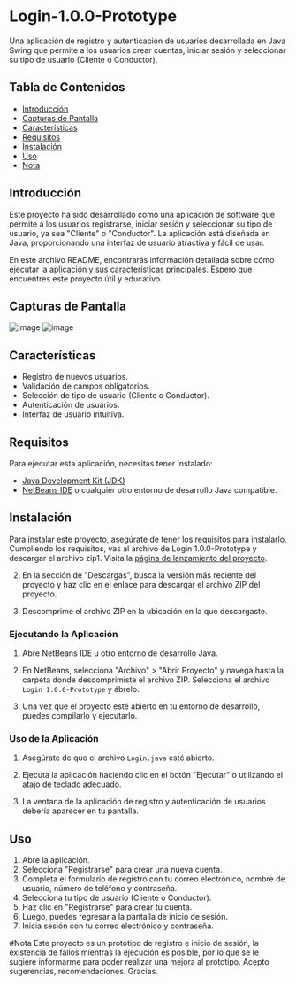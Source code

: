 # Login-1.0.0-Prototype

Una aplicación de registro y autenticación de usuarios desarrollada en Java Swing que permite a los usuarios crear cuentas, iniciar sesión y seleccionar su tipo de usuario (Cliente o Conductor).

## Tabla de Contenidos

- [Introducción](#introducción)
- [Capturas de Pantalla](#capturas-de-pantalla)
- [Características](#características)
- [Requisitos](#requisitos)
- [Instalación](#instalación)
- [Uso](#uso)
- [Nota](#nota)
  

## Introducción

Este proyecto ha sido desarrollado como una aplicación de software que permite a los usuarios registrarse, iniciar sesión y seleccionar su tipo de usuario, ya sea "Cliente" o "Conductor". La aplicación está diseñada en Java, proporcionando una interfaz de usuario atractiva y fácil de usar.

En este archivo README, encontrarás información detallada sobre cómo ejecutar la aplicación y sus características principales. Espero que encuentres este proyecto útil y educativo.


## Capturas de Pantalla

![image](https://github.com/Saiyz/Login-1.0.0-Prototype/assets/145933394/946cd0dd-04d2-46b5-9ddd-18000ab0af3c)
![image](https://github.com/Saiyz/Login-1.0.0-Prototype/assets/145933394/ce1ab54b-e3f2-40f0-b3ef-643c080b23d9)


## Características

- Registro de nuevos usuarios.
- Validación de campos obligatorios.
- Selección de tipo de usuario (Cliente o Conductor).
- Autenticación de usuarios.
- Interfaz de usuario intuitiva.
  
## Requisitos

Para ejecutar esta aplicación, necesitas tener instalado:
- [Java Development Kit (JDK)](https://www.oracle.com/java/technologies/javase-downloads.html)
- [NetBeans IDE](https://netbeans.apache.org/download/index.html) o cualquier otro entorno de desarrollo Java compatible.

## Instalación

Para instalar este proyecto, asegúrate de tener los requisitos para instalarlo. Cumpliendo los requisitos, vas al archivo de Login 1.0.0-Prototype y descargar el archivo zip1. Visita la [página de lanzamiento del proyecto]([https://github.com/tuusuario/tuproyecto/releases](https://github.com/Saiyz/Login-1.0.0-Prototype/blob/FileLibreria---Libreria-de-archivo/Login-1.0.0-Prototype.rar)).

2. En la sección de "Descargas", busca la versión más reciente del proyecto y haz clic en el enlace para descargar el archivo ZIP del proyecto.

3. Descomprime el archivo ZIP en la ubicación en la que descargaste.

### Ejecutando la Aplicación
1. Abre NetBeans IDE u otro entorno de desarrollo Java.

2. En NetBeans, selecciona "Archivo" > "Abrir Proyecto" y navega hasta la carpeta donde descomprimiste el archivo ZIP. Selecciona el archivo `Login 1.0.0-Prototype` y ábrelo.

3. Una vez que el proyecto esté abierto en tu entorno de desarrollo, puedes compilarlo y ejecutarlo.

### Uso de la Aplicación
1. Asegúrate de que el archivo `Login.java` esté abierto.

2. Ejecuta la aplicación haciendo clic en el botón "Ejecutar" o utilizando el atajo de teclado adecuado.

3. La ventana de la aplicación de registro y autenticación de usuarios debería aparecer en tu pantalla.


## Uso

1. Abre la aplicación.
2. Selecciona "Registrarse" para crear una nueva cuenta.
3. Completa el formulario de registro con tu correo electrónico, nombre de usuario, número de teléfono y contraseña.
4. Selecciona tu tipo de usuario (Cliente o Conductor).
5. Haz clic en "Registrarse" para crear tu cuenta.
6. Luego, puedes regresar a la pantalla de inicio de sesión.
7. Inicia sesión con tu correo electrónico y contraseña.

#Nota
Este proyecto es un prototipo de registro e inicio de sesión, la existencia de fallos mientras la ejecución es posible, por lo que se le sugiere informarme para poder realizar una mejora al prototipo.
Acepto sugerencias, recomendaciones. Gracias.
